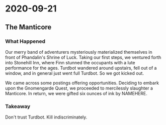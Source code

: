 # 2020-09-21

## The Manticore

### What Happened

Our merry band of adventurers mysteriously materialized themselves in front of Phandalin's Shrine of Luck. Taking our first steps, we ventured forth into Stonehill Inn, where Finn stunned the occupants with a lute performance for the ages. Turdbot wandered around upstairs, fell out of a window, and in general just went full Turdbot. So we got kicked out.

We came across some postings offering opportunities. Deciding to embark upon the Gnomengarde Quest, we proceeded to mercilessly slaughter a Manticore. In return, we were gifted six ounces of ink by NAMEHERE.

### Takeaway

Don't trust Turdbot. Kill indiscriminately.
